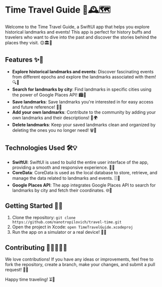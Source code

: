 # Time Travel Guide 🚀🕰️🗺️

Welcome to the Time Travel Guide, a SwiftUI app that helps you explore historical landmarks and events! This app is perfect for history buffs and travelers who want to dive into the past and discover the stories behind the places they visit. 😊🏛️🏰

## Features ✨🌟

- **Explore historical landmarks and events**: Discover fascinating events from different epochs and explore the landmarks associated with them! 🔍📜
- **Search for landmarks by city**: Find landmarks in specific cities using the power of Google Places API! 🏙️🗽
- **Save landmarks**: Save landmarks you're interested in for easy access and future reference! 💾📍
- **Add your own landmarks**: Contribute to the community by adding your own landmarks and their descriptions! 📝🌍
- **Delete landmarks**: Keep your saved landmarks clean and organized by deleting the ones you no longer need! 🗑️🧹

## Technologies Used 🛠️💡

- **SwiftUI**: SwiftUI is used to build the entire user interface of the app, providing a smooth and responsive experience. 📱🌈
- **CoreData**: CoreData is used as the local database to store, retrieve, and manage the data related to landmarks and events. 🗄️🔐
- **Google Places API**: The app integrates Google Places API to search for landmarks by city and fetch their coordinates. 🌐📍

## Getting Started 🚀🏁

1. Clone the repository: `git clone https://github.com/nanotropilovich/travel-time.git`
2. Open the project in Xcode: `open TimeTravelGuide.xcodeproj`
3. Run the app on a simulator or a real device! 📱💥

## Contributing 💪👩‍💻👨‍💻

We love contributions! If you have any ideas or improvements, feel free to fork the repository, create a branch, make your changes, and submit a pull request! 🌟🚧

Happy time traveling! ⏳🚀
